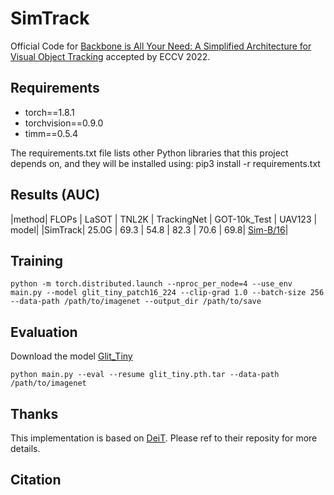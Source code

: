 SimTrack
=========================================
Official Code for [Backbone is All Your Need: A Simplified Architecture for Visual Object Tracking](https://arxiv.org/abs/2107.02960) accepted by ECCV 2022.


## Requirements
- torch==1.8.1
- torchvision==0.9.0
- timm==0.5.4

The requirements.txt file lists other Python libraries that this project depends on, and they will be installed using:
pip3 install -r requirements.txt

## Results (AUC)
|method|  FLOPs    |   LaSOT | TNL2K | TrackingNet | GOT-10k_Test | UAV123  | model|
|SimTrack| 25.0G | 69.3 | 54.8 | 82.3 | 70.6 | 69.8| [Sim-B/16](https://drive.google.com/file/d/1ryxn9TEwnoDTTQxv5JMyWpvU2OuOMLqL/view?usp=sharing)|


## Training
```
python -m torch.distributed.launch --nproc_per_node=4 --use_env main.py --model glit_tiny_patch16_224 --clip-grad 1.0 --batch-size 256 --data-path /path/to/imagenet --output_dir /path/to/save
```

## Evaluation
Download the model [Glit_Tiny](https://drive.google.com/file/d/1ryxn9TEwnoDTTQxv5JMyWpvU2OuOMLqL/view?usp=sharing)
```
python main.py --eval --resume glit_tiny.pth.tar --data-path /path/to/imagenet

```

## Thanks
This implementation is based on [DeiT](https://github.com/facebookresearch/deit). Please ref to their reposity for more details.

## Citation
